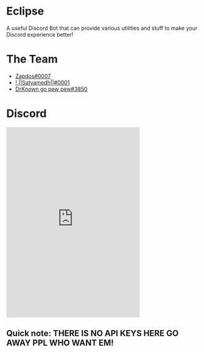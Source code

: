 # Eclipse
 A useful Discord Bot that can provide various utilities and stuff to make your Discord experience better!

# The Team
- [Zapdos#0007](https://discord.com/users/694839986763202580)
- [! ||Satyamedh||#0001](https://discord.com/users/605364556465963018)
- [DrKnown go pew pew#3850](https://discord.com/users/727446716491628585)

# Discord
<iframe src="https://discord.com/widget?id=809437594777550858&theme=dark" width="350" height="500" allowtransparency="true" frameborder="0" sandbox="allow-popups allow-popups-to-escape-sandbox allow-same-origin allow-scripts"></iframe>

## Quick note: THERE IS NO API KEYS HERE GO AWAY PPL WHO WANT EM!
